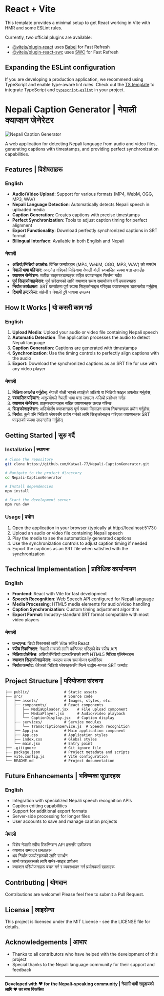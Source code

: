 # React + Vite

This template provides a minimal setup to get React working in Vite with HMR and some ESLint rules.

Currently, two official plugins are available:

- [@vitejs/plugin-react](https://github.com/vitejs/vite-plugin-react/blob/main/packages/plugin-react/README.md) uses [Babel](https://babeljs.io/) for Fast Refresh
- [@vitejs/plugin-react-swc](https://github.com/vitejs/vite-plugin-react-swc) uses [SWC](https://swc.rs/) for Fast Refresh

## Expanding the ESLint configuration

If you are developing a production application, we recommend using TypeScript and enable type-aware lint rules. Check out the [TS template](https://github.com/vitejs/vite/tree/main/packages/create-vite/template-react-ts) to integrate TypeScript and [`typescript-eslint`](https://typescript-eslint.io) in your project.


# Nepali Caption Generator | नेपाली क्याप्शन जेनेरेटर

![Nepali Caption Generator](https://img.shields.io/badge/Nepali-Caption%20Generator-orange)

A web application for detecting Nepali language from audio and video files, generating captions with timestamps, and providing perfect synchronization capabilities.

## Features | विशेषताहरू

### English

- **Audio/Video Upload**: Support for various formats (MP4, WebM, OGG, MP3, WAV)
- **Nepali Language Detection**: Automatically detects Nepali speech in uploaded media
- **Caption Generation**: Creates captions with precise timestamps
- **Perfect Synchronization**: Tools to adjust caption timing for perfect alignment
- **Export Functionality**: Download perfectly synchronized captions in SRT format
- **Bilingual Interface**: Available in both English and Nepali

### नेपाली

- **अडियो/भिडियो अपलोड**: विभिन्न फर्म्याटहरू (MP4, WebM, OGG, MP3, WAV) को समर्थन
- **नेपाली भाषा पहिचान**: अपलोड गरिएको मिडियामा नेपाली बोली स्वचालित रूपमा पत्ता लगाउँछ
- **क्याप्शन जेनेरेशन**: सटीक टाइमस्ट्याम्पहरू सहित क्याप्शनहरू सिर्जना गर्दछ
- **पूर्ण सिङ्क्रोनाइजेसन**: पूर्ण संरेखणको लागि क्याप्शन समय समायोजन गर्ने उपकरणहरू
- **निर्यात कार्यक्षमता**: SRT फर्म्याटमा पूर्ण रूपमा सिङ्क्रोनाइज गरिएका क्याप्शनहरू डाउनलोड गर्नुहोस्
- **द्विभाषी इन्टरफेस**: अंग्रेजी र नेपाली दुवै भाषामा उपलब्ध

## How It Works | यो कसरी काम गर्छ

### English

1. **Upload Media**: Upload your audio or video file containing Nepali speech
2. **Automatic Detection**: The application processes the audio to detect Nepali language
3. **Caption Generation**: Captions are generated with timestamps
4. **Synchronization**: Use the timing controls to perfectly align captions with the audio
5. **Export**: Download the synchronized captions as an SRT file for use with any video player

### नेपाली

1. **मिडिया अपलोड गर्नुहोस्**: नेपाली बोली भएको तपाईंको अडियो वा भिडियो फाइल अपलोड गर्नुहोस्
2. **स्वचालित पहिचान**: अनुप्रयोगले नेपाली भाषा पत्ता लगाउन अडियो प्रशोधन गर्दछ
3. **क्याप्शन जेनेरेशन**: टाइमस्ट्याम्पहरू सहित क्याप्शनहरू उत्पन्न गरिन्छ
4. **सिङ्क्रोनाइजेसन**: अडियोसँग क्याप्शनहरू पूर्ण रूपमा मिलाउन समय नियन्त्रणहरू प्रयोग गर्नुहोस्
5. **निर्यात**: कुनै पनि भिडियो प्लेयरसँग प्रयोग गर्नको लागि सिङ्क्रोनाइज गरिएका क्याप्शनहरू SRT फाइलको रूपमा डाउनलोड गर्नुहोस्

## Getting Started | सुरु गर्दै

### Installation | स्थापना

```bash
# Clone the repository
git clone https://github.com/Katwal-77/Nepali-CaptionGenerator.git

# Navigate to the project directory
cd Nepali-CaptionGenerator

# Install dependencies
npm install

# Start the development server
npm run dev
```

### Usage | प्रयोग

1. Open the application in your browser (typically at http://localhost:5173/)
2. Upload an audio or video file containing Nepali speech
3. Play the media to see the automatically generated captions
4. Use the synchronization controls to adjust caption timing if needed
5. Export the captions as an SRT file when satisfied with the synchronization

## Technical Implementation | प्राविधिक कार्यान्वयन

### English

- **Frontend**: React with Vite for fast development
- **Speech Recognition**: Web Speech API configured for Nepali language
- **Media Processing**: HTML5 media elements for audio/video handling
- **Caption Synchronization**: Custom timing adjustment algorithm
- **Export Format**: Industry-standard SRT format compatible with most video players

### नेपाली

- **फ्रन्टएन्ड**: छिटो विकासको लागि Vite सहित React
- **स्पीच रिकग्निशन**: नेपाली भाषाको लागि कन्फिगर गरिएको वेब स्पीच API
- **मिडिया प्रोसेसिङ**: अडियो/भिडियो ह्यान्डलिङको लागि HTML5 मिडिया एलिमेन्टहरू
- **क्याप्शन सिङ्क्रोनाइजेसन**: कस्टम समय समायोजन एल्गोरिदम
- **निर्यात फर्म्याट**: धेरैजसो भिडियो प्लेयरहरूसँग मिल्ने उद्योग-मानक SRT फर्म्याट

## Project Structure | परियोजना संरचना

```
├── public/                # Static assets
├── src/                   # Source code
│   ├── assets/            # Images, styles, etc.
│   ├── components/        # React components
│   │   ├── MediaUploader.jsx    # File upload component
│   │   ├── MediaPlayer.jsx      # Audio/video playback
│   │   └── CaptionDisplay.jsx   # Caption display
│   ├── services/          # Service modules
│   │   └── TranscriptionService.js  # Speech recognition
│   ├── App.jsx            # Main application component
│   ├── App.css            # Application styles
│   ├── index.css          # Global styles
│   └── main.jsx           # Entry point
├── .gitignore             # Git ignore file
├── package.json           # Project metadata and scripts
├── vite.config.js         # Vite configuration
└── README.md              # Project documentation
```

## Future Enhancements | भविष्यका सुधारहरू

### English

- Integration with specialized Nepali speech recognition APIs
- Caption editing capabilities
- Support for additional export formats
- Server-side processing for longer files
- User accounts to save and manage caption projects

### नेपाली

- विशेष नेपाली स्पीच रिकग्निशन API हरूसँग एकीकरण
- क्याप्शन सम्पादन क्षमताहरू
- थप निर्यात फर्म्याटहरूको लागि समर्थन
- लामो फाइलहरूको लागि सर्भर-साइड प्रशोधन
- क्याप्शन परियोजनाहरू बचत गर्न र व्यवस्थापन गर्न प्रयोगकर्ता खाताहरू

## Contributing | योगदान

Contributions are welcome! Please feel free to submit a Pull Request.

## License | लाइसेन्स

This project is licensed under the MIT License - see the LICENSE file for details.

## Acknowledgements | आभार

- Thanks to all contributors who have helped with the development of this project
- Special thanks to the Nepali language community for their support and feedback

---

**Developed with ❤️ for the Nepali-speaking community | नेपाली भाषी समुदायको लागि ❤️ का साथ विकसित**
